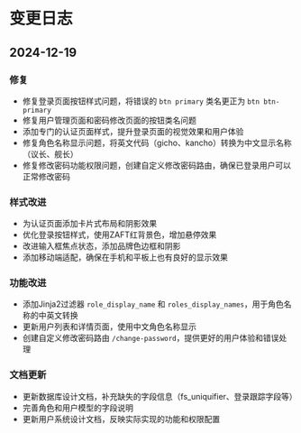 # 变更日志

## 2024-12-19

### 修复
- 修复登录页面按钮样式问题，将错误的 `btn primary` 类名更正为 `btn btn-primary`
- 修复用户管理页面和密码修改页面的按钮类名问题
- 添加专门的认证页面样式，提升登录页面的视觉效果和用户体验
- 修复角色名称显示问题，将英文代码（gicho、kancho）转换为中文显示名称（议长、舰长）
- 修复修改密码功能权限问题，创建自定义修改密码路由，确保已登录用户可以正常修改密码

### 样式改进
- 为认证页面添加卡片式布局和阴影效果
- 优化登录按钮样式，使用ZAFT红背景色，增加悬停效果
- 改进输入框焦点状态，添加品牌色边框和阴影
- 添加移动端适配，确保在手机和平板上也有良好的显示效果

### 功能改进
- 添加Jinja2过滤器 `role_display_name` 和 `roles_display_names`，用于角色名称的中英文转换
- 更新用户列表和详情页面，使用中文角色名称显示
- 创建自定义修改密码路由 `/change-password`，提供更好的用户体验和错误处理

### 文档更新
- 更新数据库设计文档，补充缺失的字段信息（fs_uniquifier、登录跟踪字段等）
- 完善角色和用户模型的字段说明
- 更新用户系统设计文档，反映实际实现的功能和权限配置
